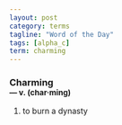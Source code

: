 ```yaml
---
layout: post
category: terms
tagline: "Word of the Day"
tags: [alpha_c]
term: charming
---
```


<h3>Charming<br/> <small>&mdash; v. (char<span>&middot;</span>ming)</small></h3>
<p><ol>
<li>to burn a dynasty</li>
</ol></p>
